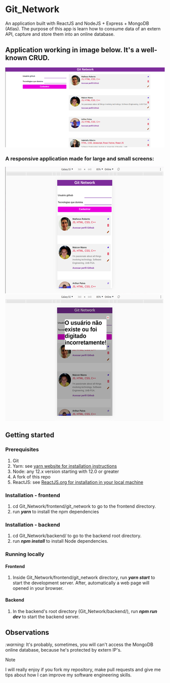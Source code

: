 # Git_Network
An application built with ReactJS and NodeJS + Express + MongoDB (Atlas). The purpose of this app is learn how to consume data of an extern API, capture and store them into an online database.
## Application working in image below. It's a well-known CRUD.
<img src="./Desktop/images/image1.png">
<h3>A responsive application made for large and small screens:</h3>
<img src="./Desktop/images/image2.png" width="500">
<img src="./Desktop/images/image3.png" witdh="400">

## Getting started
### Prerequisites

1. Git
2. Yarn: see <a href="https://classic.yarnpkg.com/en/docs/install/#windows-stable">yarn website for installation instructions</a>
3. Node: any 12.x version starting with 12.0 or greater
4. A fork of this repo
5. ReactJS: see <a href="https://reactjs.org/docs/getting-started.html">ReactJS.org for installation in your local machine</a>

### Installation - frontend
1. cd Git_Network/frontend/git_network to go to the frontend directory.
2. run **_yarn_** to install the npm dependencies

### Installation - backend
1. cd Git_Network/backend/ to go to the backend root directory.
2. run **_npm install_** to install Node dependencies.

### Running locally
#### Frontend
1. Inside Git_Network/frontend/git_network directory, run **_yarn start_** to start the development server. After, automatically a web page will opened in your browser.
#### Backend
1. In the backend's root directory (Git_Network/backend/), run **_npm run dev_** to start the backend server.

## Observations
<div>
  <p><i>:warning:</i> It's probably, sometimes, you will can't access the MongoDB online database, because he's protected by extern IP's.
  </p>
</div
  
<h2>Note</h2>
<p>I will really enjoy if you fork my repository, make pull requests and give me tips about how I can improve my software engineering skills.
</p>
